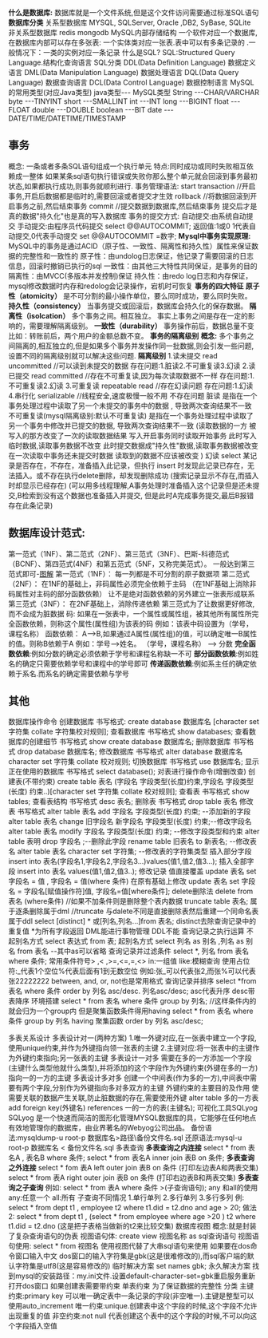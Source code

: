**什么是数据库:**
	数据库就是一个文件系统,但是这个文件访问需要通过标准SQL语句
**数据库分类**
	关系型数据库
		MYSQL, SQLServer, Oracle ,DB2, SyBase, SQLite
	非关系型数据库
		redis
		mongodb
MySQL内部存储结构
	一个软件对应一个数据库,在数据库内部可以存在多张表:
	一个实体类对应一张表.表中可以有多条记录的
	.一般情况下：一类的实例对应一条记录
什么是SQL?
	SQL:Structured Query Language.结构化查询语言
SQL分类
	DDL(Data Definition Language)
	数据定义语言
	DML(Data Manipulation Language)
	数据处理语言
	DQL(Data Query Language)
	数据查询语言
	DCL(Data Control Language)
	数据控制语言
MySQL的常用类型(对应Java类型)
	java类型--- MySQL类型
	String ---CHAR/VARCHAR
	byte ---TINYINT
	short ---SMALLINT
	int ---INT
	long ---BIGINT
	float ---FLOAT
	double ---DOUBLE
	boolean ---BIT
	date ---DATE/TIME/DATETIME/TIMESTAMP
## 事务
概念:
	一条或者多条SQL语句组成一个执行单元
	特点:同时成功或同时失败相互依赖成一整体
	如果某条sql语句执行错误或失败你那么整个单元就会回滚到事务最初状态,如果都执行成功,则事务就顺利进行.
事务管理语法:
	start transaction //开启事务,开启后数据都是临时的,需要回滚或者提交才生效
	rollback //将数据回滚到开启事务之前,然后结束事务
	commit //提交数据到数据库,然后结束事务 提交后才是真的数据"持久化"也是真的写入数据库
事务的提交方式:
	自动提交:由系统自动提交
	手动提交:由程序员代码提交
	select @@AUTOCOMMIT; 返回值:1或0
	1代表自动提交,0代表手动提交
	set @@AUTOCOMMIT =数字;
**Mysql中事务实现原理:**
	MySQL中的事务是通过ACID（原子性、一致性、隔离性和持久性）属性来保证数据的完整性和一致性的
	原子性：由undolog日志保证，他记录了需要回滚的日志信息，回滚时撤销已执行的sql
	一致性：由其他三大特性共同保证，是事务的目的
	隔离性：由MVCC(多版本并发控制)保证
	持久性：由redo log日志和内存保证，mysql修改数据时内存和redolog会记录操作，宕机时可恢复
**事务的四大特征**
	**原子性（atomicity）**
	是不可分割的最小操作单位，要么同时成功，要么同时失败。
	**持久性（consistency）**
	当事务提交或回滚后，数据库会持久化的保存数据。
	**隔离性（isolcation）**
	多个事务之间。相互独立。
	事实上事务之间是存在一定的影响的，需要理解隔离级别。
	**一致性（durability）**
	事务操作前后，数据总量不变
	比如：转账前后，两个用户的金额总数不变。
**事务的隔离级别**
	**概念:** 多个事务之间隔离的,相互独立的,但是如果多个事务并发操作同一批数据,则会引发一些问题,设置不同的隔离级别就可以解决这些问题.
	**隔离级别**
	1.读未提交 read uncommitted
	//可以读到未提交的数据
	存在问题:1.脏读2.不可重复读3.幻读
	2.读已提交 read committed
	//存在不可重复读,因为每次读取数据不一样
	存在问题:1.不可重复读2.幻读
	3.可重复读 repeatable read
	//存在幻读问题
	存在问题:1.幻读
	4.串行化 serializable
	//线程安全,速度极慢一般不用
	不存在问题
脏读
	是指在一个事务处理过程中读取了另一个未提交的事务中的数据 , 导致两次查询结果不一致
不可重复读(mysql隔离级别:默认不可重复读)
	是指在一个事务处理过程中读取了另一个事务中修改并已提交的数据, 导致两次查询结果不一致
	(读取数据的一方 被写入的那方改变了一次的读取数据结果
	写入开启事务同时读取开始事务
	此时写入临时数据,读取事务数据不改变
	此时提交数据成"持久性"数据,读取事务数据被改变
	在一次读取中事务还未提交时数据 读取到的数据不应该被改变
	)
幻读
	select 某记录是否存在，不存在，准备插入此记录，但执行 insert 时发现此记录已存在，无法插入。或不存在执行delete删除，却发现删除成功
	(搜索记录显示不存在,而插入时却显示已经存在)
	(可以用多线程理解,A事务处理时准备插入这个记录但是还未提交,B检索到没有这个数据也准备插入并提交,
	但是此时A完成事务提交,最后B报错存在此条记录)
## 数据库设计范式:
第一范式（1NF）、第二范式（2NF）、第三范式（3NF）、巴斯-科德范式（BCNF）、第四范式(4NF）和第五范式（5NF，又称完美范式）。
一般达到第三范式即可-[图解](https://www.boxuegu.com/news/4803.html)
第一范式（1NF）：
	每一列都是不可分割的原子数据项
第二范式（2NF）：
	在1NF的基础上，非码属性必须完全依赖于主码
	（在1NF基础上消除非码属性对主码的部分函数依赖）
	让不是绝对函数依赖的另外建立一张表形成联系
第三范式（3NF）：
	在2NF基础上，消除传递依赖
	第三范式为了让数据更好修改,而不会成为脏数据
码:
	如果在一张表中，一个属性或属性组，被其他所有属性所完全函数依赖，则称这个属性(属性组)为该表的码 例如：该表中码设置为（学号，课程名称）
函数依赖：
	A-->B,如果通过A属性(属性组)的值，可以确定唯一B属性的值。则称B依赖于A 例如：学号-->姓名。 （学号，课程名称） --> 分数
	**完全函数依赖**:例如分数的确定必须依赖于学号和课程名称缺一不可
	**部分函数依赖**:例如姓名的确定只需要依赖学号和课程中的学号即可
	**传递函数依赖**:例如系主任的确定依赖于系名.而系名的确定需要依赖与学号
## 其他
数据库操作命令
	创建数据库
	书写格式:
	create database 数据库名 [character set 字符集 collate 字符集校对规则];
	查看数据库
	书写格式
	show databases;
	查看数据库的创建细节
	书写格式
	show create database 数据库名;
	删除数据库
	书写格式
	drop database 数据库名;
	修改数据库
	书写格式
	alter database 数据库名 character set 字符集 collate 校对规则;
	切换数据库
	书写格式
	use 数据库名;
	显示正在使用的数据库
	书写格式
	select database();
对表进行操作命令(增删改查)
	创建表(不带约束)
	create table 表名 (字段名 字段类型(长度)约束,字段名 字段类型(长度) 约束..)[character set 字符集 collate 校对规则];
	查看表
	书写格式
	show tables;
	查看表结构
	书写格式
	desc 表名;
	删除表
	书写格式
	drop table 表名
	修改表
	书写格式
	alter table 表名 add 字段名 字段类型(长度) 约束;
	--添加新的字段
	alter table 表名 change 旧字段名 新字段名 字段类型(长度) 约束;--修改字段名
	alter table 表名 modify 字段名 字段类型(长度) 约束;
	--修改字段类型和约束
	alter table 表明 drop 字段名 ;--删除此字段
	rename table 旧表名 to 新表名;
	--修改表名
	alter table 表名 character set 字符集;
	--修改表的字符集类型
	插入部分字段
	insert into 表名(字段名1,字段名2,字段名3...)values(值1,值2,值3...);
	插入全部字段
	insert into 表名 values(值1,值2,值3..);
	修改记录
	值直接覆盖
	update 表名 set 字段名 = 值 , 字段名 = 值(where 条件)
	在原有基础上修改
	update 表名 set 字段名 = 字段名[赋值操作符]值, 字段名=值[where条件];
	delete删除法
	delete from 表名 (where条件)
	//如果不加条件则是删除整个表内数据
	truncate table 表名; 属于逐条删除属于dml
	//truncate 与dalete不同是直接删除表然后重建一个同命名表
	属于ddl
	select [distinct] * 或[列名,列名...]from 表名;
	distinct去除查询记录中的重复值
	*为所有字段返回
	DML能进行事物管理
	DDL不能
	查询记录之执行运算
	不起别名方式
	select 表达式 from 表;
	起别名方式
	select 列名 as 别名 ,列名 as 别名 from 表名
	--其中as可以省略
	查询记录并过滤条件
	select *, 列名 from 表名 where 条件;
	常用条件符号> ,< ,>=,<=,=,<>
	in:一组值
	like:模糊查询
	使用占位符:_代表1个空位%代表后面有1到无数空位
	例如:张_可以代表张2,而张%可以代表张22222222
	between, and, or, not也是常用格式
	查询记录并排序
	select *from 表名 where 条件 order by 列名 asc/desc. 列名asc/desc;
	asc代表升序
	desc带表降序
环境搭建
select * from 表名 where 条件 group by 列名;
//这样条件内的就会归为一个group内
但是聚集函数条件得用having
select * from 表名 where 条件 group by 列名 having 聚集函数 order by 列名 asc/desc;

多表关系设计
多表设计对一(两种方案)
1.唯一外键对应,在一张表中建立一个字段,使用unique约束,并作为外键指向领一张表的主键
2.主键对应:将一张表中的主键作为外键约束指向;另一张表的主键
多表设计一对多
需要在多的一方添加一个字段(主键什么类型他就什么类型),并将添加的这个字段作为外键约束(外键在多的一方)指向一的一方的主键
多表设计多对多
创建一个中间表(作为多的一方),中间表中需要有两个字段,分别作为外键指向多对多双方的主键
外键约束的主要目的及作用
使需要关联的数据产生关联,防止脏数据的存在,需要使用外键
alter table 多的一方表 add foreign key(外键名) references
一的一方的表(主键名);
可视化工具SQLyog
	SQLyog 是一个快速而简洁的图形化管理MYSQL数据库的具，它能够在任何地点有效地管理你的数据库，由业界著名的Webyog公司出品。
	备份语法:mysqldump-u root-p 数据库名>路径\备份文件名.sql
	还原语法:mysql-u root-p 数据库名 < 备份文件名.sql
多表查询
	**多表查询之内连接**
	select * from 表名A , 表名B where 条件;
	select * from 表名A inner join 表B on 条件;
	**多表查询之外连接**
	select * fom 表A left outer join 表B on 条件
	(打印左边表A和两表交集)
	select * from 表A right outer join 表B on 条件
	(打印右边表B和两表交集)
	**多表查询之子查询**
	例如:
	select * from 表A where 条件 >(子查询语句);
	any 和all的使用
	any:任意一个
	all:所有
	子查询不同情况
	1.单行单列
	2.多行单列
	3.多行多列
	例:
	select * from dept t1 , employee t2 where t1.did = t2.dno
	and age > 20;
	做法2:
	select * from dept t1 , (select * from employee where age >20 ) t2 where t1.did = t2.dno
	(这是把子表格当做新的t2来比较交集)
数据库视图
	概念:就是封装了复杂查询语句的伪表
	视图语句体:
	create view 视图名称 as sql查询语句
	视图语句使用:
	select * from 视图名
	使用视图代替了大串sql语句来使用
如果要在dos命令窗口输入中文
	dos窗口的输入字符集是gbk(这是很难修改的),而sql客户端的默认字符集是utf8(这是容易修改的)
	临时解决方案
	set names gbk;
	永久解决方案
	找到mysql的安装路径：my.ini文件.设置default-character-set=gbk重启服务重新打开dos窗口
如果创建表需要带约束
	单表约束
	为了保证数据的完整性
	分类
	主键约束:primary key 可以唯一确定表中一条记录的字段(非空唯一).主键是整型可以使用auto_increment
	唯一约束:unique.创建表中这个字段的时候,这个字段不允许出现重复的值
	非空约束:not null 代表创建这个表中的这个字段的时候,不可以向这个字段插入空值